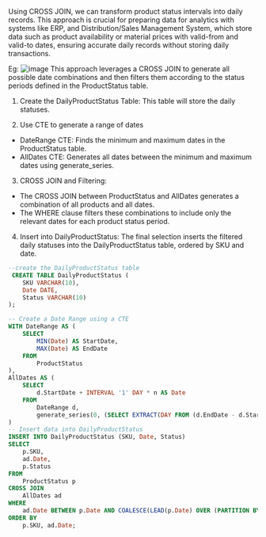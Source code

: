 Using CROSS JOIN, we can transform product status intervals into daily records. This approach is crucial for preparing data for analytics with systems like ERP, and Distribution/Sales Management System, which store data such as product availability or material prices with valid-from and valid-to dates, ensuring accurate daily records without storing daily transactions. 

Eg:
![image](https://github.com/aihtn2708/SQLinRealWorld/assets/17986030/b551809e-46f0-4893-b0b8-a8aa08a6f376)
This approach leverages a CROSS JOIN to generate all possible date combinations and then filters them according to the status periods defined in the ProductStatus table.


1. Create the DailyProductStatus Table: This table will store the daily statuses.

2. Use CTE to generate a range of dates
 - DateRange CTE: Finds the minimum and maximum dates in the ProductStatus table.
 - AllDates CTE: Generates all dates between the minimum and maximum dates using generate_series.

3. CROSS JOIN and Filtering:
 - The CROSS JOIN between ProductStatus and AllDates generates a combination of all products and all dates.
 - The WHERE clause filters these combinations to include only the relevant dates for each product status period.

4. Insert into DailyProductStatus: The final selection inserts the filtered daily statuses into the DailyProductStatus table, ordered by SKU and date.

```sql
--create the DailyProductStatus table
 CREATE TABLE DailyProductStatus (
    SKU VARCHAR(10),
    Date DATE,
    Status VARCHAR(10)
);

-- Create a Date Range using a CTE
WITH DateRange AS (
    SELECT 
        MIN(Date) AS StartDate,
        MAX(Date) AS EndDate
    FROM 
        ProductStatus
),
AllDates AS (
    SELECT
        d.StartDate + INTERVAL '1' DAY * n AS Date
    FROM
        DateRange d,
        generate_series(0, (SELECT EXTRACT(DAY FROM (d.EndDate - d.StartDate)))::int) AS t(n)
)
-- Insert data into DailyProductStatus
INSERT INTO DailyProductStatus (SKU, Date, Status)
SELECT 
    p.SKU, 
    ad.Date, 
    p.Status
FROM 
    ProductStatus p
CROSS JOIN 
    AllDates ad
WHERE 
    ad.Date BETWEEN p.Date AND COALESCE(LEAD(p.Date) OVER (PARTITION BY p.SKU ORDER BY p.Date) - INTERVAL '1' DAY, ad.Date)
ORDER BY 
    p.SKU, ad.Date;
```
